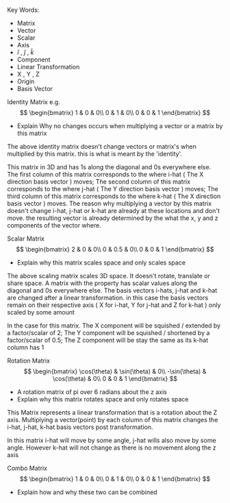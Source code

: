 Key Words:
- Matrix
- Vector
- Scalar
- Axis
- $\hat{i}$ , $\hat{j}$ , $\hat{k}$
- Component
- Linear Transformation
- X , Y , Z
- Origin
- Basis Vector

Identity Matrix e.g.
$$
\begin{bmatrix}
1 & 0 & 0\\
0 & 1 & 0\\
0 & 0 & 1
\end{bmatrix}
$$
- Explain Why no changes occurs when multiplying a vector or a matrix by this matrix

The above identity matrix doesn't change vectors or matrix's when multiplied by this matrix. this is what is meant by the 'identity'.

This matrix in 3D and has 1s along the diagonal and 0s everywhere else. The first column of this matrix corresponds to the where i-hat ( The X direction basis vector ) moves; The second column of this matrix corresponds to the where j-hat ( The Y direction basis vector ) moves; The third column of this matrix corresponds to the where k-hat ( The X direction basis vector ) moves. The reason why multiplying a vector by this matrix doesn't change i-hat, j-hat or k-hat are already at these locations and don't move. the resulting vector is already determined by the what the x, y and z components of the vector where.


Scalar Matrix
$$
\begin{bmatrix}
2 & 0 & 0\\
0 & 0.5 & 0\\
0 & 0 & 1
\end{bmatrix}
$$
- Explain why this matrix scales space and only scales space

The above scaling matrix scales 3D space. It doesn't rotate, translate or share space. A matrix with the property has scalar values along the diagonal and 0s everywhere else. The basis vectors i-hats, j-hat and k-hat are changed after a linear transformation. in this case the basis vectors remain on their respective axis ( X for i-hat, Y for j-hat and Z for k-hat ) only scaled by some amount

In the case for this matrix. The X component will be squished / extended by a factor/scalar of 2; The Y component will be squished / shortened by a factor/scalar of 0.5; The Z component will be stay the same as its k-hat column has 1

Rotation Matrix
$$
\begin{bmatrix}
\cos(\theta) & \sin(\theta) & 0\\
-\sin(\theta) & \cos(\theta) & 0\\
0 & 0 & 1
\end{bmatrix}
$$
- A rotation matrix of pi over 6 radians about the z axis
- Explain why this matrix rotates space and only rotates space

This Matrix represents a linear transformation that is a rotation about the Z axis.
Multiplying a vector(point) by each column of this matrix changes the i-hat, j-hat, k-hat basis vectors post transformation.

In this matrix i-hat will move by some angle, j-hat wills also move by some angle. However k-hat will not change as there is no movement along the z axis

Combo Matrix
$$
\begin{bmatrix}
1 & 0 & 0\\
0 & 1 & 0\\
0 & 0 & 1
\end{bmatrix}
$$
- Explain how and why these two can be combined